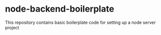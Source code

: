 # node-backend-boilerplate
This repository contains basic boilerplate code for setting up a node server project
